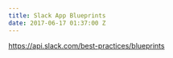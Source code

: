 ```yaml
---
title: Slack App Blueprints
date: 2017-06-17 01:37:00 Z
---
```


https://api.slack.com/best-practices/blueprints